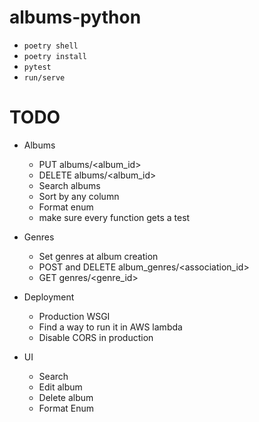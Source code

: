 # albums-python

- `poetry shell`
- `poetry install`
- `pytest`
- `run/serve`

# TODO

- Albums
    - PUT albums/<album_id>
    - DELETE albums/<album_id>
    - Search albums
    - Sort by any column
    - Format enum
    - make sure every function gets a test

- Genres
    - Set genres at album creation
    - POST and DELETE album_genres/<association_id>
    - GET genres/<genre_id>

- Deployment
    - Production WSGI
    - Find a way to run it in AWS lambda
    - Disable CORS in production

- UI
    - Search
    - Edit album
    - Delete album
    - Format Enum
